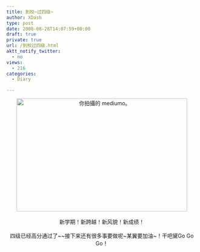 ```yaml
---
title: 到校~过四级~
author: XDash
type: post
date: 2008-08-28T14:07:59+00:00
draft: true
private: true
url: /到校过四级.html
aktt_notify_twitter:
  - no
views:
  - 216
categories:
  - Diary

---
```

<div style="text-align: center">
  <img loading="lazy" decoding="async" class="reflect" title="" height="299" alt="你拍攝的 mediumo。" width="450" onload="show_notes_initially();" src="http://farm4.static.flickr.com/3077/2806087768_47201b8d82.jpg?v=0" />
</div>

<div style="">
  &nbsp;
</div>

<div style="text-align: center">
  新学期！新跨越！新风貌！新成绩！
</div>

<div style="">
  &nbsp;
</div>

<div style="text-align: center">
  四级已经高分通过了~~接下来还有很多事要做呢~某翼要加油~！干吧黛Go Go Go！
</div>

<p style="text-align: center">
  &nbsp;
</p>